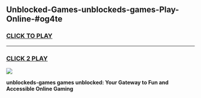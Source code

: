 
## Unblocked-Games-unblockeds-games-Play-Online-#og4te
<h3>
<a href="https://premium.freeplayer.one?title=unblockeds-games&ref=27F">CLICK TO PLAY</a></h3>
<hr>

<h3>
<a href="https://premium.freeplayer.one?title=unblockeds-games&ref=27F">CLICK 2 PLAY</a>
  
</h3>

<a href="https://premium.freeplayer.one?title=unblockeds-games&ref=27F"><img src="https://clearcache.store/games.png"></a>


**unblockeds-games games unblocked: Your Gateway to Fun and Accessible Online Gaming**
